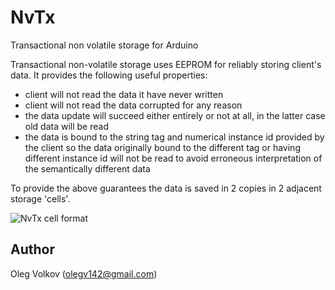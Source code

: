 # NvTx
Transactional non volatile storage for Arduino

Transactional non-volatile storage uses EEPROM for reliably storing
client's data. It provides the following useful properties:
 - client will not read the data it have never written
 - client will not read the data corrupted for any reason
 - the data update will succeed either entirely or not at all, in the latter
   case old data will be read
 - the data is bound to the string tag and numerical instance id provided by the
   client so the data originally bound to the different tag or having different instance id will not
   be read to avoid erroneous interpretation of the semantically different data
 
To provide the above guarantees the data is saved in 2 copies in 2 adjacent
storage 'cells'.

![NvTx cell format](https://github.com/olegv142/NvTx/blob/master/doc/NvTx.svg)


## Author

Oleg Volkov (olegv142@gmail.com)
